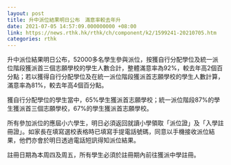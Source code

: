 ```yaml
---
layout: post
title: 升中派位結果明日公布　滿意率較去年升
date: 2021-07-05 14:57:09.000000000 +08:00
link: https://news.rthk.hk/rthk/ch/component/k2/1599241-20210705.htm
categories: rthk
---
```


升中派位結果明日公布，52000多名學生參與派位，按獲自行分配學位及統一派位階段獲派首三個志願學校的學生人數合計，整體滿意率為92%，較去年高2個百分點；若以獲得自行分配學位及在統一派位階段獲派首志願學校的學生人數計算，滿意率為81%，較去年高4個百分點。

獲自行分配學位的學生當中，65%學生獲派首志願學校；統一派位階段87%的學生獲派首三個志願學校，67%的學生獲派首志願學校。

所有參加派位的應屆小六學生，明日必須返回就讀小學領取「派位證」及「入學註冊證」。如家長在填寫選校表格時已填寫手提電話號碼，同意以手機接收派位結果，他們亦會於明日透過電話短訊得知派位結果。

註冊日期為本周四及周五，所有學生必須於註冊期內前往獲派中學註冊。
